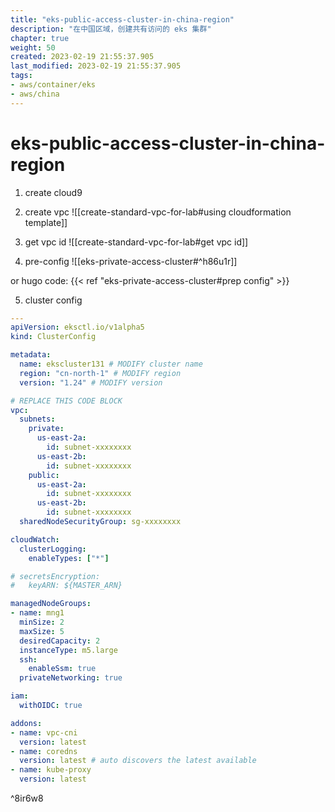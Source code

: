 ```yaml
---
title: "eks-public-access-cluster-in-china-region"
description: "在中国区域，创建共有访问的 eks 集群"
chapter: true
weight: 50
created: 2023-02-19 21:55:37.905
last_modified: 2023-02-19 21:55:37.905
tags: 
- aws/container/eks
- aws/china 
---
```

# eks-public-access-cluster-in-china-region

1. create cloud9
2. create vpc
![[create-standard-vpc-for-lab#using cloudformation template]]

3. get vpc id
![[create-standard-vpc-for-lab#get vpc id]]

4. pre-config
![[eks-private-access-cluster#^h86u1r]]

or hugo code:
{{< ref "eks-private-access-cluster#prep config" >}}

5. cluster config

```yaml
---
apiVersion: eksctl.io/v1alpha5
kind: ClusterConfig

metadata:
  name: ekscluster131 # MODIFY cluster name
  region: "cn-north-1" # MODIFY region
  version: "1.24" # MODIFY version

# REPLACE THIS CODE BLOCK
vpc:
  subnets:
    private:
      us-east-2a:
        id: subnet-xxxxxxxx
      us-east-2b:
        id: subnet-xxxxxxxx
    public:
      us-east-2a:
        id: subnet-xxxxxxxx
      us-east-2b:
        id: subnet-xxxxxxxx
  sharedNodeSecurityGroup: sg-xxxxxxxx

cloudWatch:
  clusterLogging:
    enableTypes: ["*"]

# secretsEncryption:
#   keyARN: ${MASTER_ARN}

managedNodeGroups:
- name: mng1
  minSize: 2
  maxSize: 5
  desiredCapacity: 2
  instanceType: m5.large
  ssh:
    enableSsm: true
  privateNetworking: true

iam:
  withOIDC: true

addons:
- name: vpc-cni 
  version: latest
- name: coredns
  version: latest # auto discovers the latest available
- name: kube-proxy
  version: latest

```

^8ir6w8






